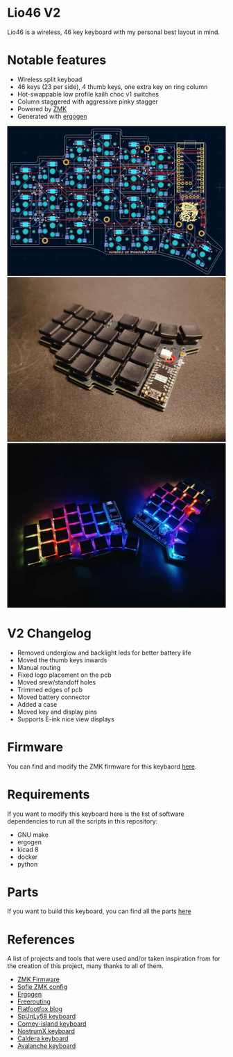 # Lio46 V2

Lio46 is a wireless, 46 key keyboard with my personal best layout in mind.  

# Notable features
- Wireless split keyboad
- 46 keys (23 per side), 4 thumb keys, one extra key on ring column
- Hot-swappable low profile kailh choc v1 switches
- Column staggered with aggressive pinky stagger
- Powered by [ZMK](https://zmk.dev/)
- Generated with [ergogen](https://github.com/ergogen/ergogen) 

![kicad screenshot](pictures/kicad_screen.png)
![Lio 46](pictures/lio.jpg)
![Lio 46 RGB](pictures/lio_rgb.jpg)

# V2 Changelog
- Removed underglow and backlight leds for better battery life
- Moved the thumb keys inwards
- Manual routing
- Fixed logo placement on the pcb
- Moved srew/standoff holes
- Trimmed edges of pcb
- Moved battery connector
- Added a case
- Moved key and display pins
- Supports E-ink nice view displays


# Firmware
You can find and modify the ZMK firmware for this keybaord [here](https://github.com/Liolaeus/lio46-zmk-config).

# Requirements
If you want to modify this keyboard here is the list of software dependencies to run all the scripts in this repository:

- GNU make
- ergogen
- kicad 8
- docker
- python

# Parts
If you want to build this keyboard, you can find all the parts [here](https://github.com/Liolaeus/lio46/blob/master/parts.md)

# References
A list of projects and tools that were used and/or taken inspiration from for the creation of this project, many thanks to all of them.

- [ZMK Firmware](https://zmk.dev/)
- [Sofle ZMK config](https://github.com/zmkfirmware/zmk/tree/0820991901a95ab7a0eb1f1cc608a631d514e26c/app/boards/shields/sofle)
- [Ergogen](https://github.com/ergogen/ergogen)
- [Freerouting](https://github.com/freerouting/freerouting)
- [Flatfootfox blog](https://flatfootfox.com/ergogen-part1-units-points/)
- [SpUnLy58 keyboard](https://github.com/Giraffasax/SpUnLy58/tree/main)
- [Corney-island keyboard](https://github.com/ceoloide/corney-island)
- [NostrumX keyboard](https://github.com/bennytrouser/NostrumX/tree/main)
- [Caldera keyboard](https://github.com/christianselig/caldera-keyboard/tree/main)
- [Avalanche keyboard](https://github.com/vlkv/avalanche/tree/master)
